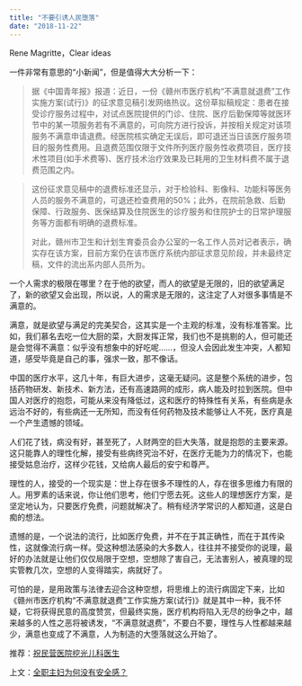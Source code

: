 ```yaml
---
title: "不要引诱人民堕落"
date: "2018-11-22"
---
```


Rene Magritte，Clear ideas

一件非常有意思的“小新闻”，但是值得大大分析一下：

> 据《中国青年报》报道：近日，一份《赣州市医疗机构“不满意就退费”工作实施方案(试行)》的征求意见稿引发网络热议。这份草拟稿规定：患者在接受诊疗服务过程中，对试点医院提供的门诊、住院、医疗后勤保障等就医环节中的某一项服务若有不满意的，可向院方进行投诉，并按相关规定对该项服务不满意申请退费。经医院核实确定无误后，即可退还当日该医疗服务项目的服务性费用。且退费范围仅限于文件所列医疗服务性收费项目，医疗技术性项目(如手术费等)、医疗技术治疗效果及已耗用的卫生材料费不属于退费范围之内。

> 这份征求意见稿中的退费标准还显示，对于检验科、影像科、功能科等医务人员的服务不满意的，可退还检查费用的50%；此外，在院前急救、后勤保障、行政服务、医保结算及住院医生的诊疗服务和住院护士的日常护理服务等方面都有明确的退费标准。
> 
> 对此，赣州市卫生和计划生育委员会办公室的一名工作人员对记者表示，确实存在该方案，目前方案仍在该市医疗系统内部征求意见阶段，并未最终定稿，文件的流出系内部人员所为。

一个人需求的极限在哪里？在于他的欲望，而人的欲望是无限的，旧的欲望满足了，新的欲望又会出现，所以说，人的需求是无限的，这注定了人对很多事情是不满意的。

满意，就是欲望与满足的完美契合，这其实是一个主观的标准，没有标准答案。比如，我们慕名去吃一位大厨的菜，大厨发挥正常，我们也不是挑剔的人，但可能还是会觉得不满意：似乎没有想象中的好吃呢……，但没人会因此发生冲突，人都知道，感受毕竟是自己的事，强求一致，那不像话。

中国的医疗水平，这几十年，有巨大进步，这毫无疑问。这是整个系统的进步，包括药物研发、新技术、新方法，还有高速路网的成形，病人能及时拉到医院。但中国人对医疗的抱怨，可能从来没有降低过，这和医疗的特殊性有关系，有些病是永远治不好的，有些病还一无所知，而没有任何药物及技术能够让人不死，医疗真是一个产生遗憾的领域。

人们花了钱，病没有好，甚至死了，人财两空的巨大失落，就是抱怨的主要来源。这只能靠人的理性化解，接受有些病终究治不好，在医疗无能为力的情况下，也能接受姑息治疗，这样少花钱，又给病人最后的安宁和尊严。

理性的人，接受的一个现实是：世上存在很多不理性的人，存在很多思维力有限的人。用罗素的话来说，你让他们思考，他们宁愿去死。这些人的理想医疗方案，是坚定地认为，只要医疗免费，问题就解决了。稍有经济学常识的人都知道，这是白痴的想法。

遗憾的是，一个说法的流行，比如医疗免费，并不在于其正确性，而在于其传染性，这就像流行病一样。受这种想法感染的大多数人，往往并不接受你的说理，最好的办法就是让他们仅仅局限于空想，空想除了害自己，无法害别人，被真理的现实管教几次，空想的人变得踏实，病就好了。

可怕的是，是用政策与法律去迎合这种空想，将思维上的流行病固定下来，比如《赣州市医疗机构“不满意就退费”工作实施方案(试行)》就是其中一种，我不怀疑，它将获得民意的高度赞赏，但最终实施，医疗机构将陷入无尽的纷争之中，越来越多的人性之恶将被诱发，“不满意就退费”，不要白不要，理性与人性都越来越少，满意也变成了不满意，人为制造的大堕落就这么开始了。

推荐：[祝民营医院挖光儿科医生](http://mp.weixin.qq.com/s?__biz=MjM5NDU0Mjk2MQ==&mid=2651622436&idx=1&sn=02974a00f4466d483ddcacd08b31f3d0&chksm=bd7e083a8a09812cf1594d5d25c602af6aab6d0f23073e5a77d6a3cbf2a5ff7fcc2d6795cdfb&scene=21#wechat_redirect)

上文：[全职主妇为何没有安全感？](http://mp.weixin.qq.com/s?__biz=MjM5NDU0Mjk2MQ==&mid=2651631642&idx=1&sn=b2bf942f956042f290352550076ed9e9&chksm=bd7e34048a09bd12a235ff5a1de75ade402698fce1c38bc0cf1242c4984f18b6cbc6ce0d97da&scene=21#wechat_redirect)
